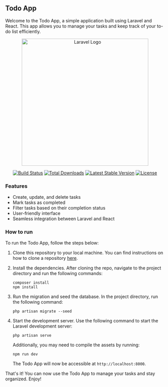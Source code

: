 ## Todo App

Welcome to the Todo App, a simple application built using Laravel and React. This app allows you to manage your tasks and keep track of your to-do list efficiently.

<p align="center">
  <img src="https://raw.githubusercontent.com/laravel/art/master/logo-lockup/5%20SVG/2%20CMYK/1%20Full%20Color/laravel-logolockup-cmyk-red.svg" width="400" alt="Laravel Logo">
</p>

<p align="center">
  <a href="https://github.com/laravel/framework/actions"><img src="https://github.com/laravel/framework/workflows/tests/badge.svg" alt="Build Status"></a>
  <a href="https://packagist.org/packages/laravel/framework"><img src="https://img.shields.io/packagist/dt/laravel/framework" alt="Total Downloads"></a>
  <a href="https://packagist.org/packages/laravel/framework"><img src="https://img.shields.io/packagist/v/laravel/framework" alt="Latest Stable Version"></a>
  <a href="https://packagist.org/packages/laravel/framework"><img src="https://img.shields.io/packagist/l/laravel/framework" alt="License"></a>
</p>

### Features

- Create, update, and delete tasks
- Mark tasks as completed
- Filter tasks based on their completion status
- User-friendly interface
- Seamless integration between Laravel and React

### How to run

To run the Todo App, follow the steps below:

1. Clone this repository to your local machine. You can find instructions on how to clone a repository [here](https://docs.github.com/en/repositories/creating-and-managing-repositories/cloning-a-repository).

2. Install the dependencies. After cloning the repo, navigate to the project directory and run the following commands:

   ```
   composer install
   npm install
   ```

3. Run the migration and seed the database. In the project directory, run the following command:

   ```
   php artisan migrate --seed
   ```

4. Start the development server. Use the following command to start the Laravel development server:

   ```
   php artisan serve
   ```

   Additionally, you may need to compile the assets by running:

   ```
   npm run dev
   ```

   The Todo App will now be accessible at `http://localhost:8000`.

That's it! You can now use the Todo App to manage your tasks and stay organized. Enjoy!
